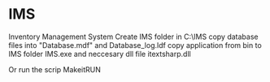 # IMS
Inventory Management System
Create IMS folder in C:\IMS copy database files into "Database.mdf" and Database_log.ldf copy application from bin to IMS folder IMS.exe and neccesary dll file itextsharp.dll

Or run the scrip MakeitRUN
